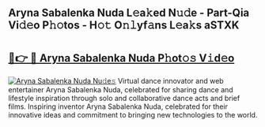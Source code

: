 ## Aryna Sabalenka Nuda L𝚎a𝚔ed N𝚞𝚍e - Part-Qia Vi𝚍𝚎o P𝚑𝚘tos - H𝚘𝚝 O𝚗𝚕yf𝚊ns L𝚎a𝚔s aSTXK

# <h2><a href="http://kf0245.oniu.top/?m=Aryna+Sabalenka+Nuda">🔗👉 🔴 Aryna Sabalenka Nuda P𝚑ot𝚘𝚜 V𝚒d𝚎o</a></h2>

[![Aryna Sabalenka Nuda Nu𝚍e𝚜](https://i.imgur.com/0qMVB7G.gif)](http://kf0245.oniu.top/?m=Aryna+Sabalenka+Nuda)
Virtual dance innovator and web entertainer Aryna Sabalenka Nuda, celebrated for sharing dance and lifestyle inspiration through solo and collaborative dance acts and brief films. Inspiring inventor Aryna Sabalenka Nuda, celebrated for their innovative ideas and commitment to bringing new technologies to the world.  
